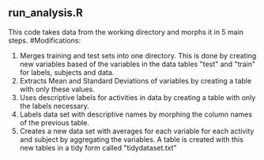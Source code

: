## run_analysis.R
This code takes data from the working directory and morphs it in 5 main steps.
#Modifications:
1. Merges training and test sets into one directory. This is done by creating new variables based of the variables in the data tables "test" and "train" for labels, subjects and data.
2. Extracts Mean and Standard Deviations of variables by creating a table with only these values.
3. Uses descriptive labels for activities in data by creating a table with only the labels necessary.
4. Labels data set with descriptive names by morphing the column names of the previous table.
5. Creates a new data set with averages for each variable for each activity and subject by aggregating the variables. A table is created with this new tables in a tidy form called "tidydataset.txt"